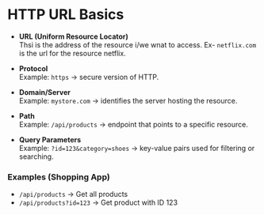 # HTTP URL Basics

- **URL (Uniform Resource Locator)**  
  Thsi is the address of the resource i/we wnat to access. Ex- `netflix.com` is the url for the resource netflix.

- **Protocol**  
  Example: `https` → secure version of HTTP.  

- **Domain/Server**  
  Example: `mystore.com` → identifies the server hosting the resource.  

- **Path**  
  Example: `/api/products` → endpoint that points to a specific resource.  

- **Query Parameters**  
  Example: `?id=123&category=shoes` → key-value pairs used for filtering or searching.  

### Examples (Shopping App)
- `/api/products` → Get all products  
- `/api/products?id=123` → Get product with ID 123  
